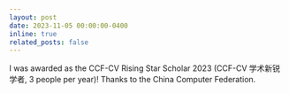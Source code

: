 ```yaml
---
layout: post
date: 2023-11-05 00:00:00-0400
inline: true
related_posts: false
---
```


I was awarded as the CCF-CV Rising Star Scholar 2023 (CCF-CV 学术新锐学者, 3 people per year)! Thanks to the China Computer Federation.
